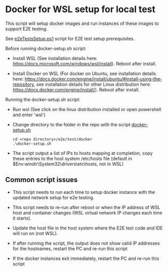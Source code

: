 # Docker for WSL setup for local test

This script will setup docker images and run instances of these images to support E2E testing.

See [e2eTestsSetup.ps1](https://github.com/Azure/azure-iot-sdk-csharp/blob/main/e2e/test/prerequisites/E2ETestsSetup/e2eTestsSetup.ps1) script for E2E test setup prerequisites.

Before running docker-setup.sh script:

- Install WSL (See installation details here: https://docs.microsoft.com/windows/wsl/install). Reboot after install.

- Install Docker on WSL (For docker on Ubuntu, see installation details here: https://docs.docker.com/engine/install/ubuntu/#install-using-the-repository, see installation details for other Linux distribution here: https://docs.docker.com/engine/install/). Reboot after install.
  
Running the docker-setup.sh script:

- Run wsl (See click on the linux distribution installed or open powershell and enter 'wsl')
  
- Change directory to the folder in the repo with the script [docker-setup.sh](https://github.com/Azure/azure-iot-sdk-csharp/blob/main/e2e/test/docker/docker-setup.sh)
  
  ```Shell
  cd <repo directory>/e2e/test/docker
  .\docker-setup.sh
  ```

- The script output a list of IPs to hosts mapping at completion, copy these entries to the host system /etc/hosts file (default in $Env:windir\System32\drivers\etc\hosts, not in WSL)

## Common script issues

- This script needs to run each time to setup docker instance with the updated network setup for e2e testing.

- This script needs to re-run after reboot or when the IP address of WSL host and container changes (WSL virtual network IP changes each time it starts).

- Update the host file in the host system where the E2E test code and IDE will run on (not WSL).

- If after running the script, the output does not show valid IP addresses for the hostnames, restart the PC and re-run this script

- If the docker instances exit immediately, restart the PC and re-run this script

